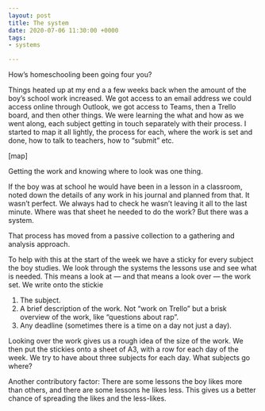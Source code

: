 ```yaml
---
layout: post
title: The system
date: 2020-07-06 11:30:00 +0000
tags:
- systems

---
```

How’s homeschooling been going four you?

Things heated up at my end a a few weeks back when the amount of the boy’s school work increased. We got access to an email address we could access online through Outlook, we got access to Teams, then a Trello board, and then other things. We were learning the what and how as we went along, each subject getting in touch separately with their process. I started to map it all lightly, the process for each, where the work is set and done, how to talk to teachers, how to “submit” etc.

\[map\]

Getting the work and knowing where to look was one thing.

If the boy was at school he would have been in a lesson in a classroom, noted down the details of any work in his journal and planned from that. It wasn’t perfect. We always had to check he wasn’t leaving it all to the last minute. Where was that sheet he needed to do the work? But there was a system.

That process has moved from a passive collection to a gathering and analysis approach.

To help with this at the start of the week we have a sticky for every subject the boy studies. We look through the systems the lessons use and see what is needed. This means a look at — and that means a look over — the work set. We write onto the stickie

1. The subject.
2. A brief description of the work. Not “work on Trello” but a brisk overview of the work, like “questions about rap”.
3. Any deadline (sometimes there is a time on a day not just a day).

Looking over the work gives us a rough idea of the size of the work. We then put the stickies onto a sheet of A3, with a row for each day of the week. We try to have about three subjects for each day. What subjects go where?

Another contributory factor: There are some lessons the boy likes more than others, and there are some lessons he likes less. This gives us a better chance of spreading the likes and the less-likes.